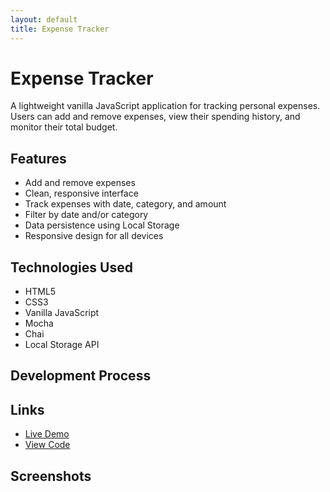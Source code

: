 ```yaml
---
layout: default
title: Expense Tracker
---
```


# Expense Tracker

A lightweight vanilla JavaScript application for tracking personal expenses. Users can add and remove expenses, view their spending history, and monitor their total budget.

## Features

- Add and remove expenses
- Clean, responsive interface
- Track expenses with date, category, and amount
- Filter by date and/or category
- Data persistence using Local Storage
- Responsive design for all devices

## Technologies Used

- HTML5
- CSS3
- Vanilla JavaScript
- Mocha
- Chai
- Local Storage API

## Development Process

<!-- I built this application to demonstrate proficiency in vanilla JavaScript and DOM manipulation without relying on external libraries. The project emphasizes clean code architecture and user experience. -->

## Links

- [Live Demo](https://mariella-arias.github.io/expense-tracker)
- [View Code](https://github.com/mariella-arias/expense-tracker)

## Screenshots

<!-- [Add screenshots of your application here] -->

